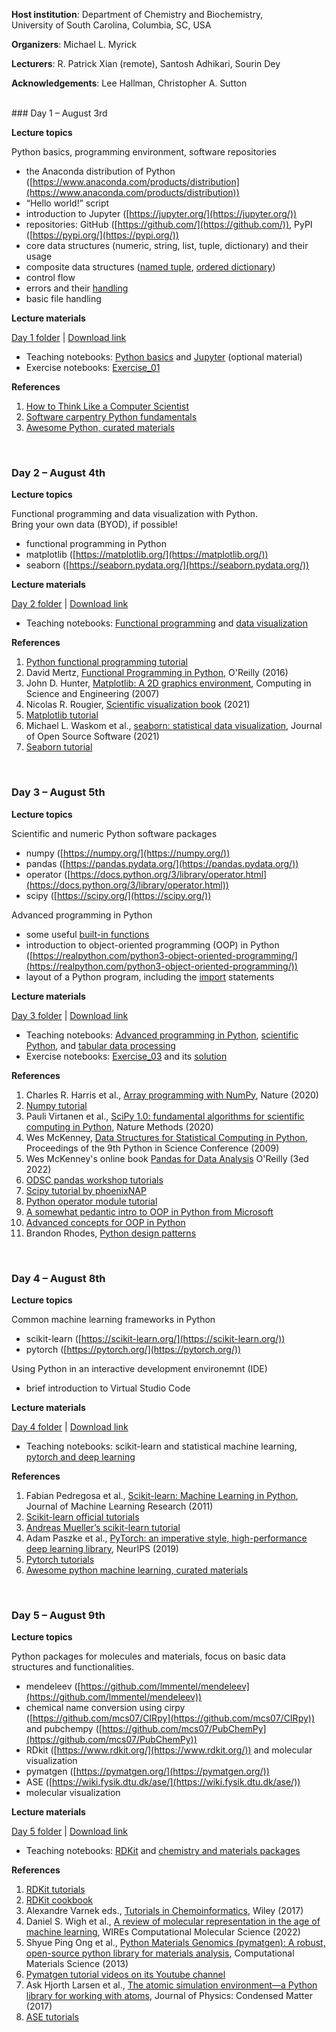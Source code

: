 **Host institution**: Department of Chemistry and Biochemistry,<br>
                      University of South Carolina, Columbia, SC, USA

**Organizers**: Michael L. Myrick

**Lecturers**: R. Patrick Xian (remote), Santosh Adhikari, Sourin Dey

**Acknowledgements**: Lee Hallman, Christopher A. Sutton


<br>
### Day 1 – August 3rd

**Lecture topics**

Python basics, programming environment, software repositories

* the Anaconda distribution of Python ([https://www.anaconda.com/products/distribution](https://www.anaconda.com/products/distribution))
* “Hello world!” script
* introduction to Jupyter ([https://jupyter.org/](https://jupyter.org/))
* repositories: GitHub ([https://github.com/](https://github.com/)), PyPI ([https://pypi.org/](https://pypi.org/))
* core data structures (numeric, string, list, tuple, dictionary) and their usage
* composite data structures ([named tuple](https://realpython.com/python-namedtuple/), [ordered dictionary](https://www.digitalocean.com/community/tutorials/python-ordereddict))
* control flow
* errors and their [handling](https://blog.devgenius.io/python-error-handling-8bed3f5b5769)
* basic file handling

**Lecture materials**

[Day 1 folder](https://github.com/Sutton-Research-Lab/Python_workshop_2022/tree/master/materials/Day_01) | [Download link](https://minhaskamal.github.io/DownGit/#/home?url=https://github.com/Sutton-Research-Lab/Python_workshop_2022/tree/master/materials/Day_01)
- Teaching notebooks: [Python basics](https://nbviewer.org/github/Sutton-Research-Lab/Python_workshop_2022/blob/master/materials/Day_01/Day_01_Python_Basics.ipynb) and [Jupyter](https://nbviewer.org/github/Sutton-Research-Lab/Python_workshop_2022/blob/master/materials/Day_01/Day_01_Jupyter.ipynb) (optional material)
- Exercise notebooks: [Exercise_01](https://github.com/Sutton-Research-Lab/Python_workshop_2022/blob/master/materials/Day_01/Day_01_Exercises.ipynb)

**References**

1. [How to Think Like a Computer Scientist](https://buildmedia.readthedocs.org/media/pdf/howtothink/latest/howtothink.pdf)
2. [Software carpentry Python fundamentals](https://swcarpentry.github.io/python-novice-inflammation/)
3. [Awesome Python, curated materials](https://github.com/vinta/awesome-python)


<br>

### Day 2 – August 4th

**Lecture topics**

Functional programming and data visualization with Python.<br>
Bring your own data (BYOD), if possible!

- functional programming in Python
- matplotlib ([https://matplotlib.org/](https://matplotlib.org/))
- seaborn ([https://seaborn.pydata.org/](https://seaborn.pydata.org/))

**Lecture materials**

[Day 2 folder](https://github.com/Sutton-Research-Lab/Python_workshop_2022/tree/master/materials/Day_02) | [Download link](https://minhaskamal.github.io/DownGit/#/home?url=https://github.com/Sutton-Research-Lab/Python_workshop_2022/tree/master/materials/Day_02)
- Teaching notebooks: [Functional programming](https://nbviewer.org/github.com/Sutton-Research-Lab/Python_workshop_2022/blob/master/materials/Day_02/Day_02_Functional_Programming.ipynb) and [data visualization](https://nbviewer.org/github/Sutton-Research-Lab/Python_workshop_2022/blob/master/materials/Day_02/Day_02_Data_Visualization.ipynb)

**References**

1. [Python functional programming tutorial](https://realpython.com/python-functional-programming/)
2. David Mertz, [Functional Programming in Python](https://pepa.holla.cz/wp-content/uploads/2016/10/functional-programming-python.pdf), O'Reilly (2016)
3. John D. Hunter, [Matplotlib: A 2D graphics environment](https://dl.acm.org/doi/10.1109/MCSE.2007.55), Computing in Science and Engineering (2007)
4. Nicolas R. Rougier, [Scientific visualization book](https://github.com/rougier/scientific-visualization-book) (2021)
5. [Matplotlib tutorial](https://matplotlib.org/stable/tutorials/index.html)
6. Michael L. Waskom et al., [seaborn: statistical data visualization](https://doi.org/10.21105/joss.03021), Journal of Open Source Software (2021)
7. [Seaborn tutorial](https://seaborn.pydata.org/tutorial.html)



<br>

### Day 3 – August 5th

**Lecture topics**

Scientific and numeric Python software packages

- numpy ([https://numpy.org/](https://numpy.org/))
- pandas ([https://pandas.pydata.org/](https://pandas.pydata.org/))
- operator ([https://docs.python.org/3/library/operator.html](https://docs.python.org/3/library/operator.html))
- scipy ([https://scipy.org/](https://scipy.org/))

Advanced programming in Python

- some useful [built-in functions](https://www.tutorialsteacher.com/python/builtin-methods)
- introduction to object-oriented programming (OOP) in Python ([https://realpython.com/python3-object-oriented-programming/](https://realpython.com/python3-object-oriented-programming/))
- layout of a Python program, including the [import](https://realpython.com/lessons/import-statement/) statements

**Lecture materials**

[Day 3 folder](https://github.com/Sutton-Research-Lab/Python_workshop_2022/tree/master/materials/Day_03) | [Download link](https://minhaskamal.github.io/DownGit/#/home?url=https://github.com/Sutton-Research-Lab/Python_workshop_2022/tree/master/materials/Day_03)
- Teaching notebooks: [Advanced programming in Python](https://nbviewer.org/github/Sutton-Research-Lab/Python_workshop_2022/blob/master/materials/Day_03/Day_03_Advanced_Programming.ipynb), [scientific Python](https://nbviewer.org/github/Sutton-Research-Lab/Python_workshop_2022/blob/master/materials/Day_03/Day_03_Scientific_Python.ipynb), and [tabular data processing](https://nbviewer.org/github/Sutton-Research-Lab/Python_workshop_2022/blob/master/materials/Day_03/Day_03_Tabular_Operations.ipynb)
- Exercise notebooks: [Exercise_03](https://nbviewer.org/github/Sutton-Research-Lab/Python_workshop_2022/blob/master/materials/Day_03/Exercise/Exercise_read_PDF_table.ipynb) and its [solution](https://nbviewer.org/github/Sutton-Research-Lab/Python_workshop_2022/blob/master/materials/Day_03/Exercise/Exercise_read_PDF_table_with_solution.ipynb)

**References**

1. Charles R. Harris et al., [Array programming with NumPy](https://www.nature.com/articles/s41586-020-2649-2), Nature (2020)
2. [Numpy tutorial](https://cs231n.github.io/python-numpy-tutorial/)
3. Pauli Virtanen et al., [SciPy 1.0: fundamental algorithms for scientific computing in Python](https://www.nature.com/articles/s41592-019-0686-2), Nature Methods (2020)
4. Wes McKenney, [Data Structures for Statistical Computing in Python](https://conference.scipy.org/proceedings/scipy2010/mckinney.html), Proceedings of the 9th Python in Science Conference (2009)
5. Wes McKenney's online book [Pandas for Data Analysis](https://wesmckinney.com/book/) O'Reilly (3ed 2022)
6. [ODSC pandas workshop tutorials](https://github.com/stefmolin/pandas-workshop/tree/main/notebooks)
7. [Scipy tutorial by phoenixNAP](https://phoenixnap.com/kb/scipy-tutorial)
8. [Python operator module tutorial](https://florian-dahlitz.de/articles/introduction-to-pythons-operator-module)
9. [A somewhat pedantic intro to OOP in Python from Microsoft](https://docs.microsoft.com/en-us/learn/modules/python-object-oriented-programming/)
10. [Advanced concepts for OOP in Python](https://www.pythontutorial.net/python-oop/)
11. Brandon Rhodes, [Python design patterns](https://python-patterns.guide/)



<br>

### Day 4 – August 8th

**Lecture topics**

Common machine learning frameworks in Python

- scikit-learn ([https://scikit-learn.org/](https://scikit-learn.org/))
- pytorch ([https://pytorch.org/](https://pytorch.org/))

Using Python in an interactive development environemnt (IDE)

- brief introduction to Virtual Studio Code

**Lecture materials**

[Day 4 folder](https://github.com/Sutton-Research-Lab/Python_workshop_2022/tree/master/materials/Day_04) | [Download link](https://minhaskamal.github.io/DownGit/#/home?url=https://github.com/Sutton-Research-Lab/Python_workshop_2022/tree/master/materials/Day_04)
- Teaching notebooks: scikit-learn and statistical machine learning, [pytorch and deep learning](https://nbviewer.org/github/Sutton-Research-Lab/Python_workshop_2022/blob/master/materials/Day_04/Day_04_Introduction_to_Pytorch.ipynb)

**References**

1. Fabian Pedregosa et al., [Scikit-learn: Machine Learning in Python](https://dl.acm.org/doi/10.5555/1953048.2078195), Journal of Machine Learning Research (2011)
2. [Scikit-learn official tutorials](https://scikit-learn.org/stable/tutorial/index.html)
3. [Andreas Mueller’s scikit-learn tutorial](https://amueller.github.io/sklearn_tutorial/)
4. Adam Paszke et al., [PyTorch: an imperative style, high-performance deep learning library](https://dl.acm.org/doi/10.5555/3454287.3455008), NeurIPS (2019)
5. [Pytorch tutorials](https://brsoff.github.io/tutorials/index.html)
6. [Awesome python machine learning, curated materials](https://github.com/sorend/awesome-python-machine-learning)



<br>

### Day 5 – August 9th

**Lecture topics**

Python packages for molecules and materials, focus on basic data structures and functionalities.

- mendeleev ([https://github.com/lmmentel/mendeleev](https://github.com/lmmentel/mendeleev))
- chemical name conversion using cirpy ([https://github.com/mcs07/CIRpy](https://github.com/mcs07/CIRpy)) and pubchempy ([https://github.com/mcs07/PubChemPy](https://github.com/mcs07/PubChemPy))
- RDkit ([https://www.rdkit.org/](https://www.rdkit.org/)) and molecular visualization
- pymatgen ([https://pymatgen.org/](https://pymatgen.org/))
- ASE ([https://wiki.fysik.dtu.dk/ase/](https://wiki.fysik.dtu.dk/ase/))
- molecular visualization

**Lecture materials**

[Day 5 folder](https://github.com/Sutton-Research-Lab/Python_workshop_2022/tree/master/materials/Day_05) | [Download link](https://minhaskamal.github.io/DownGit/#/home?url=https://github.com/Sutton-Research-Lab/Python_workshop_2022/tree/master/materials/Day_05)
- Teaching notebooks: [RDKit](https://nbviewer.org/github/Sutton-Research-Lab/Python_workshop_2022/blob/master/materials/Day_05/Day_05_RDKit_and_Cheminformatics.ipynb) and [chemistry and materials packages](https://nbviewer.org/github/Sutton-Research-Lab/Python_workshop_2022/blob/master/materials/Day_05/Day_05_Chemistry_and_materials.ipynb)

**References**

1. [RDKit tutorials](https://github.com/rdkit/rdkit-tutorials/tree/master/notebooks)
2. [RDKit cookbook](https://www.rdkit.org/docs/Cookbook.html)
3. Alexandre Varnek eds., [Tutorials in Chemoinformatics](https://onlinelibrary.wiley.com/doi/book/10.1002/9781119161110), Wiley (2017)
4. Daniel S. Wigh et al., [A review of molecular representation in the age of machine learning](https://doi.org/10.1002/wcms.1603), WIREs Computational Molecular Science (2022)
5. Shyue Ping Ong et al., [Python Materials Genomics (pymatgen): A robust, open-source python library for materials analysis](https://doi.org/10.1016/j.commatsci.2012.10.028), Computational Materials Science (2013)
6. [Pymatgen tutorial videos on its Youtube channel](https://www.youtube.com/c/MaterialsProject/videos)
7. Ask Hjorth Larsen et al., [The atomic simulation environment—a Python library for working with atoms](https://doi.org/10.1088/1361-648X/aa680e), Journal of Physics: Condensed Matter (2017)
8. [ASE tutorials](https://databases.fysik.dtu.dk/ase/tutorials/tutorials.html) 
